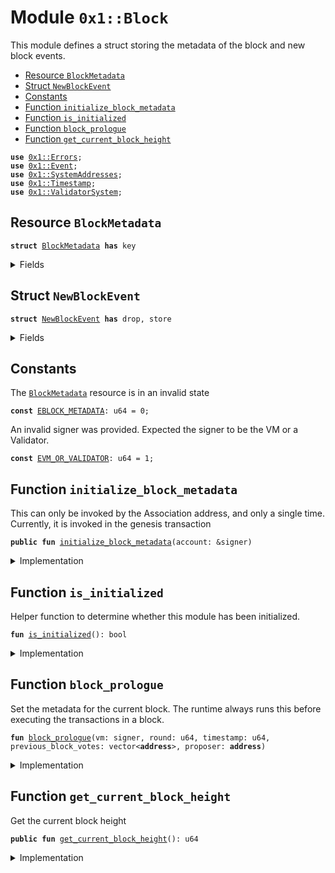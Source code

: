 
<a name="0x1_Block"></a>

# Module `0x1::Block`

This module defines a struct storing the metadata of the block and new block events.


-  [Resource `BlockMetadata`](#0x1_Block_BlockMetadata)
-  [Struct `NewBlockEvent`](#0x1_Block_NewBlockEvent)
-  [Constants](#@Constants_0)
-  [Function `initialize_block_metadata`](#0x1_Block_initialize_block_metadata)
-  [Function `is_initialized`](#0x1_Block_is_initialized)
-  [Function `block_prologue`](#0x1_Block_block_prologue)
-  [Function `get_current_block_height`](#0x1_Block_get_current_block_height)


<pre><code><b>use</b> <a href="../../../../../../../aptos-framework/releases/artifacts/current/build/MoveStdlib/docs/Errors.md#0x1_Errors">0x1::Errors</a>;
<b>use</b> <a href="../../../../../../../aptos-framework/releases/artifacts/current/build/MoveStdlib/docs/Event.md#0x1_Event">0x1::Event</a>;
<b>use</b> <a href="SystemAddresses.md#0x1_SystemAddresses">0x1::SystemAddresses</a>;
<b>use</b> <a href="Timestamp.md#0x1_Timestamp">0x1::Timestamp</a>;
<b>use</b> <a href="ValidatorSystem.md#0x1_ValidatorSystem">0x1::ValidatorSystem</a>;
</code></pre>



<a name="0x1_Block_BlockMetadata"></a>

## Resource `BlockMetadata`



<pre><code><b>struct</b> <a href="Block.md#0x1_Block_BlockMetadata">BlockMetadata</a> <b>has</b> key
</code></pre>



<details>
<summary>Fields</summary>


<dl>
<dt>
<code>height: u64</code>
</dt>
<dd>
 Height of the current block
</dd>
<dt>
<code>new_block_events: <a href="../../../../../../../aptos-framework/releases/artifacts/current/build/MoveStdlib/docs/Event.md#0x1_Event_EventHandle">Event::EventHandle</a>&lt;<a href="Block.md#0x1_Block_NewBlockEvent">Block::NewBlockEvent</a>&gt;</code>
</dt>
<dd>
 Handle where events with the time of new blocks are emitted
</dd>
</dl>


</details>

<a name="0x1_Block_NewBlockEvent"></a>

## Struct `NewBlockEvent`



<pre><code><b>struct</b> <a href="Block.md#0x1_Block_NewBlockEvent">NewBlockEvent</a> <b>has</b> drop, store
</code></pre>



<details>
<summary>Fields</summary>


<dl>
<dt>
<code>round: u64</code>
</dt>
<dd>

</dd>
<dt>
<code>proposer: <b>address</b></code>
</dt>
<dd>

</dd>
<dt>
<code>previous_block_votes: vector&lt;<b>address</b>&gt;</code>
</dt>
<dd>

</dd>
<dt>
<code>time_microseconds: u64</code>
</dt>
<dd>
 On-chain time during  he block at the given height
</dd>
</dl>


</details>

<a name="@Constants_0"></a>

## Constants


<a name="0x1_Block_EBLOCK_METADATA"></a>

The <code><a href="Block.md#0x1_Block_BlockMetadata">BlockMetadata</a></code> resource is in an invalid state


<pre><code><b>const</b> <a href="Block.md#0x1_Block_EBLOCK_METADATA">EBLOCK_METADATA</a>: u64 = 0;
</code></pre>



<a name="0x1_Block_EVM_OR_VALIDATOR"></a>

An invalid signer was provided. Expected the signer to be the VM or a Validator.


<pre><code><b>const</b> <a href="Block.md#0x1_Block_EVM_OR_VALIDATOR">EVM_OR_VALIDATOR</a>: u64 = 1;
</code></pre>



<a name="0x1_Block_initialize_block_metadata"></a>

## Function `initialize_block_metadata`

This can only be invoked by the Association address, and only a single time.
Currently, it is invoked in the genesis transaction


<pre><code><b>public</b> <b>fun</b> <a href="Block.md#0x1_Block_initialize_block_metadata">initialize_block_metadata</a>(account: &signer)
</code></pre>



<details>
<summary>Implementation</summary>


<pre><code><b>public</b> <b>fun</b> <a href="Block.md#0x1_Block_initialize_block_metadata">initialize_block_metadata</a>(account: &signer) {
    <a href="Timestamp.md#0x1_Timestamp_assert_genesis">Timestamp::assert_genesis</a>();
    // Operational constraint, only callable by the Association <b>address</b>
    <a href="SystemAddresses.md#0x1_SystemAddresses_assert_core_resource">SystemAddresses::assert_core_resource</a>(account);

    <b>assert</b>!(!<a href="Block.md#0x1_Block_is_initialized">is_initialized</a>(), <a href="../../../../../../../aptos-framework/releases/artifacts/current/build/MoveStdlib/docs/Errors.md#0x1_Errors_already_published">Errors::already_published</a>(<a href="Block.md#0x1_Block_EBLOCK_METADATA">EBLOCK_METADATA</a>));
    <b>move_to</b>&lt;<a href="Block.md#0x1_Block_BlockMetadata">BlockMetadata</a>&gt;(
        account,
        <a href="Block.md#0x1_Block_BlockMetadata">BlockMetadata</a> {
            height: 0,
            new_block_events: <a href="../../../../../../../aptos-framework/releases/artifacts/current/build/MoveStdlib/docs/Event.md#0x1_Event_new_event_handle">Event::new_event_handle</a>&lt;<a href="Block.md#0x1_Block_NewBlockEvent">Self::NewBlockEvent</a>&gt;(account),
        }
    );
}
</code></pre>



</details>

<a name="0x1_Block_is_initialized"></a>

## Function `is_initialized`

Helper function to determine whether this module has been initialized.


<pre><code><b>fun</b> <a href="Block.md#0x1_Block_is_initialized">is_initialized</a>(): bool
</code></pre>



<details>
<summary>Implementation</summary>


<pre><code><b>fun</b> <a href="Block.md#0x1_Block_is_initialized">is_initialized</a>(): bool {
    <b>exists</b>&lt;<a href="Block.md#0x1_Block_BlockMetadata">BlockMetadata</a>&gt;(@CoreResources)
}
</code></pre>



</details>

<a name="0x1_Block_block_prologue"></a>

## Function `block_prologue`

Set the metadata for the current block.
The runtime always runs this before executing the transactions in a block.


<pre><code><b>fun</b> <a href="Block.md#0x1_Block_block_prologue">block_prologue</a>(vm: signer, round: u64, timestamp: u64, previous_block_votes: vector&lt;<b>address</b>&gt;, proposer: <b>address</b>)
</code></pre>



<details>
<summary>Implementation</summary>


<pre><code><b>fun</b> <a href="Block.md#0x1_Block_block_prologue">block_prologue</a>(
    vm: signer,
    round: u64,
    timestamp: u64,
    previous_block_votes: vector&lt;<b>address</b>&gt;,
    proposer: <b>address</b>
) <b>acquires</b> <a href="Block.md#0x1_Block_BlockMetadata">BlockMetadata</a> {
    <a href="Timestamp.md#0x1_Timestamp_assert_operating">Timestamp::assert_operating</a>();
    // Operational constraint: can only be invoked by the VM.
    <a href="SystemAddresses.md#0x1_SystemAddresses_assert_vm">SystemAddresses::assert_vm</a>(&vm);

    // Authorization
    <b>assert</b>!(
        proposer == @VMReserved || <a href="ValidatorSystem.md#0x1_ValidatorSystem_is_validator">ValidatorSystem::is_validator</a>(proposer),
        <a href="../../../../../../../aptos-framework/releases/artifacts/current/build/MoveStdlib/docs/Errors.md#0x1_Errors_requires_address">Errors::requires_address</a>(<a href="Block.md#0x1_Block_EVM_OR_VALIDATOR">EVM_OR_VALIDATOR</a>)
    );

    <b>let</b> block_metadata_ref = <b>borrow_global_mut</b>&lt;<a href="Block.md#0x1_Block_BlockMetadata">BlockMetadata</a>&gt;(@CoreResources);
    <a href="Timestamp.md#0x1_Timestamp_update_global_time">Timestamp::update_global_time</a>(&vm, proposer, timestamp);
    block_metadata_ref.height = block_metadata_ref.height + 1;
    <a href="../../../../../../../aptos-framework/releases/artifacts/current/build/MoveStdlib/docs/Event.md#0x1_Event_emit_event">Event::emit_event</a>&lt;<a href="Block.md#0x1_Block_NewBlockEvent">NewBlockEvent</a>&gt;(
        &<b>mut</b> block_metadata_ref.new_block_events,
        <a href="Block.md#0x1_Block_NewBlockEvent">NewBlockEvent</a> {
            round,
            proposer,
            previous_block_votes,
            time_microseconds: timestamp,
        }
    );
}
</code></pre>



</details>

<a name="0x1_Block_get_current_block_height"></a>

## Function `get_current_block_height`

Get the current block height


<pre><code><b>public</b> <b>fun</b> <a href="Block.md#0x1_Block_get_current_block_height">get_current_block_height</a>(): u64
</code></pre>



<details>
<summary>Implementation</summary>


<pre><code><b>public</b> <b>fun</b> <a href="Block.md#0x1_Block_get_current_block_height">get_current_block_height</a>(): u64 <b>acquires</b> <a href="Block.md#0x1_Block_BlockMetadata">BlockMetadata</a> {
    <b>assert</b>!(<a href="Block.md#0x1_Block_is_initialized">is_initialized</a>(), <a href="../../../../../../../aptos-framework/releases/artifacts/current/build/MoveStdlib/docs/Errors.md#0x1_Errors_not_published">Errors::not_published</a>(<a href="Block.md#0x1_Block_EBLOCK_METADATA">EBLOCK_METADATA</a>));
    <b>borrow_global</b>&lt;<a href="Block.md#0x1_Block_BlockMetadata">BlockMetadata</a>&gt;(@CoreResources).height
}
</code></pre>



</details>


[//]: # ("File containing references which can be used from documentation")
[ACCESS_CONTROL]: https://github.com/diem/dip/blob/main/dips/dip-2.md
[ROLE]: https://github.com/diem/dip/blob/main/dips/dip-2.md#roles
[PERMISSION]: https://github.com/diem/dip/blob/main/dips/dip-2.md#permissions
